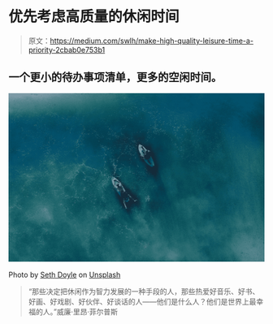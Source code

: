 # 优先考虑高质量的休闲时间

> 原文：<https://medium.com/swlh/make-high-quality-leisure-time-a-priority-2cbab0e753b1>

## 一个更小的待办事项清单，更多的空闲时间。

![](img/c76a90475fb25e962c19f054c81456de.png)

Photo by [Seth Doyle](https://unsplash.com/photos/y1eZFrr4MQ0?utm_source=unsplash&utm_medium=referral&utm_content=creditCopyText) on [Unsplash](https://unsplash.com/search/photos/leisure?utm_source=unsplash&utm_medium=referral&utm_content=creditCopyText)

> “那些决定把休闲作为智力发展的一种手段的人，那些热爱好音乐、好书、好画、好戏剧、好伙伴、好谈话的人――他们是什么人？他们是世界上最幸福的人。”威廉·里昂·菲尔普斯